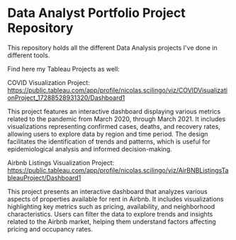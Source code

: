 # Data Analyst Portfolio Project Repository

This repository holds all the different Data Analysis projects I've done in different tools.

Find here my Tableau Projects as well:

COVID Visualization Project: 
https://public.tableau.com/app/profile/nicolas.scilingo/viz/COVIDVisualizationProject_17288528931320/Dashboard1

This project features an interactive dashboard displaying various metrics related to the pandemic from March 2020, through March 2021. It includes visualizations representing confirmed cases, deaths, and recovery rates, allowing users to explore data by region and time period. The design facilitates the identification of trends and patterns, which is useful for epidemiological analysis and informed decision-making. 


Airbnb Listings Visualization Project: 
https://public.tableau.com/app/profile/nicolas.scilingo/viz/AirBNBListingsTableauProject/Dashboard1

This project presents an interactive dashboard that analyzes various aspects of properties available for rent in Airbnb. It includes visualizations highlighting key metrics such as pricing, availability, and neighborhood characteristics. Users can filter the data to explore trends and insights related to the Airbnb market, helping them understand factors affecting pricing and occupancy rates.

